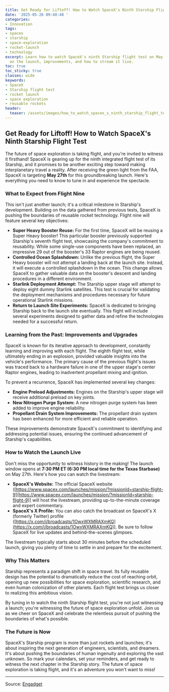 ```yaml
---
title: Get Ready for Liftoff! How to Watch SpaceX's Ninth Starship Flight Test
date: '2025-05-26 09:40:48 '
categories:
- Innovation
tags:
- spacex
- starship
- space-exploration
- rocket-launch
- technology
excerpt: Learn how to watch SpaceX's ninth Starship flight test on May 27th! Get details
  on the launch, improvements, and how to stream it live.
toc: true
toc_sticky: true
classes: wide
keywords:
- SpaceX
- Starship flight test
- rocket launch
- space exploration
- reusable rockets
header:
  teaser: /assets/images/how_to_watch_spacex_s_ninth_starship_flight_test_o_20250526094048.jpg
---
```


## Get Ready for Liftoff! How to Watch SpaceX's Ninth Starship Flight Test

The future of space exploration is taking flight, and you're invited to witness it firsthand! SpaceX is gearing up for the ninth integrated flight test of its Starship, and it promises to be another exciting step toward making interplanetary travel a reality. After receiving the green light from the FAA, SpaceX is targeting **May 27th** for this groundbreaking launch. Here's everything you need to know to tune in and experience the spectacle.

### What to Expect from Flight Nine

This isn't just another launch; it's a critical milestone in Starship's development. Building on the data gathered from previous tests, SpaceX is pushing the boundaries of reusable rocket technology. Flight nine will feature several key objectives:

*   **Super Heavy Booster Reuse:** For the first time, SpaceX will be reusing a Super Heavy booster! This particular booster previously supported Starship's seventh flight test, showcasing the company's commitment to reusability. While some single-use components have been replaced, an impressive 29 out of the booster's 33 Raptor engines are being reused.
*   **Controlled Ocean Splashdown:** Unlike the previous flight, the Super Heavy booster will not attempt a landing back at the launch site. Instead, it will execute a controlled splashdown in the ocean. This change allows SpaceX to gather valuable data on the booster's descent and landing procedures in a different environment.
*   **Starlink Deployment Attempt:** The Starship upper stage will attempt to deploy eight dummy Starlink satellites. This test is crucial for validating the deployment mechanisms and procedures necessary for future operational Starlink missions.
*   **Return to Launch Site Experiments:** SpaceX is dedicated to bringing Starship back to the launch site eventually. This flight will include several experiments designed to gather data and refine the technologies needed for a successful return.

### Learning from the Past: Improvements and Upgrades

SpaceX is known for its iterative approach to development, constantly learning and improving with each flight. The eighth flight test, while ultimately ending in an explosion, provided valuable insights into the vehicle's performance. The primary cause of the previous flight's issues was traced back to a hardware failure in one of the upper stage's center Raptor engines, leading to inadvertent propellant mixing and ignition.

To prevent a recurrence, SpaceX has implemented several key changes:

*   **Engine Preload Adjustments:** Engines on the Starship's upper stage will receive additional preload on key joints.
*   **New Nitrogen Purge System:** A new nitrogen purge system has been added to improve engine reliability.
*   **Propellant Drain System Improvements:** The propellant drain system has been enhanced for more efficient and reliable operation.

These improvements demonstrate SpaceX's commitment to identifying and addressing potential issues, ensuring the continued advancement of Starship's capabilities.

### How to Watch the Launch Live

Don't miss the opportunity to witness history in the making! The launch window opens at **7:30 PM ET (6:30 PM local time for the Texas Starbase)** on May 27th. Here's how you can watch the livestream:

*   **SpaceX's Website:** The official SpaceX website ([https://www.spacex.com/launches/mission/?missionId=starship-flight-9](https://www.spacex.com/launches/mission/?missionId=starship-flight-9)) will host the livestream, providing up-to-the-minute coverage and expert commentary.
*   **SpaceX's X Profile:** You can also catch the broadcast on SpaceX's X (formerly Twitter) profile ([https://x.com/i/broadcasts/1OwxWXMRAXmKQ](https://x.com/i/broadcasts/1OwxWXMRAXmKQ)). Be sure to follow SpaceX for live updates and behind-the-scenes glimpses.

The livestream typically starts about 30 minutes before the scheduled launch, giving you plenty of time to settle in and prepare for the excitement.

### Why This Matters

Starship represents a paradigm shift in space travel. Its fully reusable design has the potential to dramatically reduce the cost of reaching orbit, opening up new possibilities for space exploration, scientific research, and even human colonization of other planets. Each flight test brings us closer to realizing this ambitious vision.

By tuning in to watch the ninth Starship flight test, you're not just witnessing a launch; you're witnessing the future of space exploration unfold. Join us as we cheer on SpaceX and celebrate the relentless pursuit of pushing the boundaries of what's possible.

### The Future is Now

SpaceX's Starship program is more than just rockets and launches; it's about inspiring the next generation of engineers, scientists, and dreamers. It's about pushing the boundaries of human ingenuity and exploring the vast unknown. So mark your calendars, set your reminders, and get ready to witness the next chapter in the Starship story. The future of space exploration is taking flight, and it's an adventure you won't want to miss!


---

Source: [Engadget](https://www.engadget.com/science/space/how-to-watch-spacexs-ninth-starship-flight-test-on-tuesday-213424312.html?src=rss)